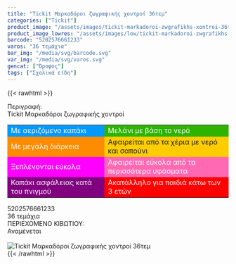 ```yaml
---
title: "Tickit Μαρκαδόροι ζωγραφικής χοντροί 36τεμ"
categories: ["Tickit"]
product_image: "/assets/images/tickit-markadoroi-zwgrafikhs-xontroi-36tem.jpg"
product_image_lowres: "/assets/images/low/tickit-markadoroi-zwgrafikhs-xontroi-36tem.jpg"
barcode: "5202576661233"
varos: "36 τεμάχια"
bar_img: "/media/svg/barcode.svg"
var_img: "/media/svg/varos.svg"
gencat: ["Όροφος"]
tags: ["Σχολικά είδη"]
---
```

{{< rawhtml >}}

<div class="sload708"><div class="product"><div id="sistatika">Περιγραφή:</div><div class="alltext">Tickit Μαρκαδόροι ζωγραφικής χοντροί</div><table id="diatable" class="tickit"><tbody><tr><td style="background:#09f;color:#fff">Με αεριζόμενο καπάκι</td><td style="background:#2db300;color:#fff">Μελάνι με βάση το νερό</td></tr><tr><td style="background:#ff8c00;color:#fff">Με μεγάλη διάρκεια</td><td style="background:#fc0">Αφαιρείται από τα χέρια με νερό και σαπούνι</td></tr><tr><td style="background:#f0f;color:#fff">Ξεπλένονται εύκολα</td><td style="background:#ff69b4;color:#fff">Αφαιρείται εύκολα από τα περισσότερα υφάσματα</td></tr><tr><td style="background:purple;color:#fff">Καπάκι ασφάλειας κατά του πνιγμού</td><td style="background:red;color:#fff">Ακατάλληλο για παιδιά κάτω των 3 ετών</td></tr></tbody></table><div id="barcode"><div id="barimage1"></div><span id="bartext">5202576661233</span></div><div id="varos"><div id="temimg"></div><span id="varostext">36 τεμάχια</span></div><div id="kivotio">ΠΕΡΙΕΧΟΜΕΝΟ ΚΙΒΩΤΙΟΥ:<br>Αναμένεται</div><br><div class="pimg"><img alt="Tickit Μαρκαδόροι ζωγραφικής χοντροί 36τεμ" title="Tickit Μαρκαδόροι ζωγραφικής χοντροί 36τεμ" src="/assets/images/tickit-markadoroi-zwgrafikhs-xontroi-36tem.jpg"></div></div></div>
{{< /rawhtml >}}


